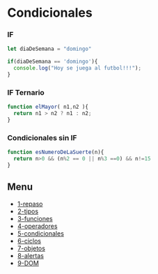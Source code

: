 # Condicionales

### IF

```js
let diaDeSemana = "domingo"

if(diaDeSemana == 'domingo'){
  console.log("Hoy se juega al futbol!!!");
}
```
### IF Ternario
```js
function elMayor( n1,n2 ){
  return n1 > n2 ? n1 : n2;
}
```
###  Condicionales sin IF
```js
function esNumeroDeLaSuerte(n){
  return n>0 && (n%2 == 0 || n%3 ==0) && n!=15
}
```

## Menu
- [1-repaso ](/01-Intro_y_Repaso.md)
- [2-tipos ](/02-Tipos_de_datos.md)
- [3-funciones ](/03-funciones.md)
- [4-operadores ](/04-Operadores.md)
- [5-condicionales ](/05-Condicionales.md)
- [6-ciclos ](/06-Ciclos.md)
- [7-objetos ](/07-Objetos_Literales.md)
- [8-alertas ](/08-Alertas.md)
- [9-DOM](/09-DOM.md)